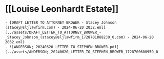 # [[Louise Leonhardt Estate]]
	- [DRAFT LETTER TO ATTORNEY BROWER - Stacey Johnson (stacey@sljlawfirm.com) - 2024-06-20 2032.eml](../assets/DRAFT_LETTER_TO_ATTORNEY_BROWER_-_Stacey_Johnson_(stacey@sljlawfirm_1728701088230_0.com) - 2024-06-20 2032.eml)
	- ![ANDERSON; 20240620 LETTER TO STEPHEN BROWER.pdf](../assets/ANDERSON;_20240620_LETTER_TO_STEPHEN_BROWER_1728700600959_0.pdf)